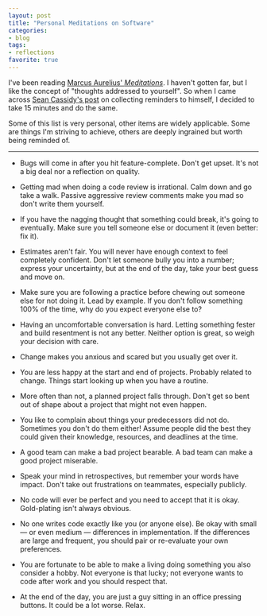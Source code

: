 ```yaml
---
layout: post
title: "Personal Meditations on Software"
categories:
- blog
tags:
- reflections
favorite: true
---
```


I've been reading [Marcus Aurelius' *Meditations*][med]. I haven't gotten far,
but I like the concept of "thoughts addressed to yourself". So when I came 
across [Sean Cassidy's post][sc] on collecting reminders to himself, I decided 
to take 15 minutes and do the same.

Some of this list is very personal, other items are widely applicable.
Some are things I'm striving to achieve, others are deeply ingrained but worth
being reminded of.

---

* Bugs will come in after you hit feature-complete. Don't get upset. It's not 
a big deal nor a reflection on quality.

* Getting mad when doing a code review is irrational. Calm down and go take a 
walk. Passive aggressive review comments make you mad so don't write them 
yourself.

* If you have the nagging thought that something could break, it's going to 
eventually. Make sure you tell someone else or document it (even better: fix 
it).

* Estimates aren't fair. You will never have enough context to feel completely 
confident. Don't let someone bully you into a number; express your uncertainty, 
but at the end of the day, take your best guess and move on.

* Make sure you are following a practice before chewing out someone else for 
not doing it. Lead by example. If you don't follow something 100% of the time, 
why do you expect everyone else to?

* Having an uncomfortable conversation is hard. Letting something fester and 
build resentment is not any better. Neither option is great, so weigh your 
decision with care.

* Change makes you anxious and scared but you usually get over it.

* You are less happy at the start and end of projects. Probably related to 
change. Things start looking up when you have a routine.

* More often than not, a planned project falls through. Don't get so bent out 
of shape about a project that might not even happen.

* You like to complain about things your predecessors did not do. Sometimes you
don't do them either! Assume people did the best they could given their 
knowledge, resources, and deadlines at the time.

* A good team can make a bad project bearable. A bad team can make a good 
project miserable.

* Speak your mind in retrospectives, but remember your words have impact. Don't 
take out frustrations on teammates, especially publicly.

* No code will ever be perfect and you need to accept that it is okay. 
Gold-plating isn't always obvious.

* No one writes code exactly like you (or anyone else). Be okay with small 
&mdash; or even medium &mdash; differences in implementation. If the differences
are large and frequent, you should pair or re-evaluate your own preferences.

* You are fortunate to be able to make a living doing something you also 
consider a hobby. Not everyone is that lucky; not everyone wants to code after 
work and you should respect that.

* At the end of the day, you are just a guy sitting in an office pressing 
buttons. It could be a lot worse. Relax.


[med]: http://en.wikipedia.org/wiki/Meditations
[sc]: http://blog.seancassidy.me/meditations.html